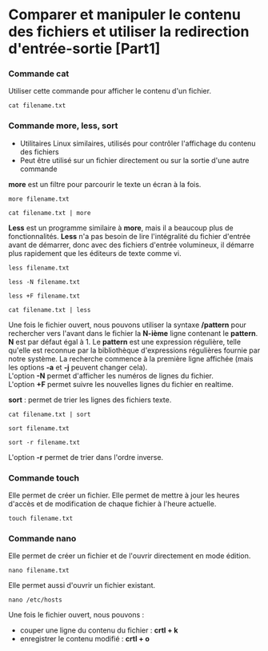 # Comparer et manipuler le contenu des fichiers et utiliser la redirection d'entrée-sortie [Part1]

### Commande cat

Utiliser cette commande pour afficher le contenu d'un fichier.

```
cat filename.txt
```

### Commande more, less, sort

- Utilitaires Linux similaires, utilisés pour contrôler l'affichage du contenu des fichiers
- Peut être utilisé sur un fichier directement ou sur la sortie d'une autre commande

**more** est un filtre pour parcourir le texte un écran à la fois.

```
more filename.txt
```

```
cat filename.txt | more
```

**Less** est un programme similaire à **more**, mais il a beaucoup plus de fonctionnalités. **Less** n'a pas besoin de lire l'intégralité du fichier d'entrée avant de démarrer, donc avec des fichiers d'entrée volumineux, il démarre plus rapidement que les éditeurs de texte comme vi.

```
less filename.txt
```

```
less -N filename.txt
```

```
less +F filename.txt
```

```
cat filename.txt | less
```

Une fois le fichier ouvert, nous pouvons utiliser la syntaxe **/pattern** pour rechercher vers l'avant dans le fichier la **N-ième** ligne contenant le **pattern**. **N** est par défaut égal à 1. Le **pattern** est une expression régulière, telle qu'elle est reconnue par la bibliothèque d'expressions régulières fournie par notre système. La recherche commence à la première ligne affichée (mais les options **-a** et **-j** peuvent changer cela). <br>
L'option **-N** permet d'afficher les numéros de lignes du fichier. <br>
L'option **+F** permet suivre les nouvelles lignes du fichier en realtime.

**sort** : permet de trier les lignes des fichiers texte.

```
cat filename.txt | sort
```

```
sort filename.txt
```

```
sort -r filename.txt
```

L'option **-r** permet de trier dans l'ordre inverse.

### Commande touch

Elle permet de créer un fichier. Elle permet de mettre à jour les heures d'accès et de modification de chaque fichier à l'heure actuelle.

```
touch filename.txt
```

### Commande nano

Elle permet de créer un fichier et de l'ouvrir directement en mode édition.

```
nano filename.txt
```

Elle permet aussi d'ouvrir un fichier existant.

```
nano /etc/hosts
```

Une fois le fichier ouvert, nous pouvons : 
- couper une ligne du contenu du fichier : **crtl + k**
- enregistrer le contenu modifié : **crtl + o**